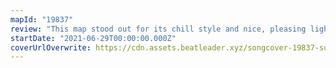 ```yaml
---
mapId: "19837"
review: "This map stood out for its chill style and nice, pleasing lights. Shappy even went through the extra effort of making a full difficulty spread for accessibility!"
startDate: "2021-06-29T00:00:00.000Z"
coverUrlOverwrite: https://cdn.assets.beatleader.xyz/songcover-19837-sun.jpeg
---
```

